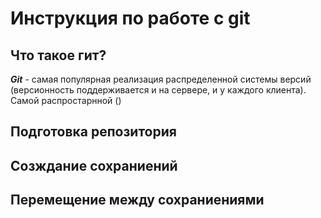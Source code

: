 # Инструкция по работе с git

## Что такое гит?
***Git*** - самая популярная реализация распределенной системы версий (версионность поддерживается и на сервере, и у каждого клиента). Самой распростарнной ()

## Подготовка репозитория 

## Созждание сохраниений 

## Перемещение между сохраниениями